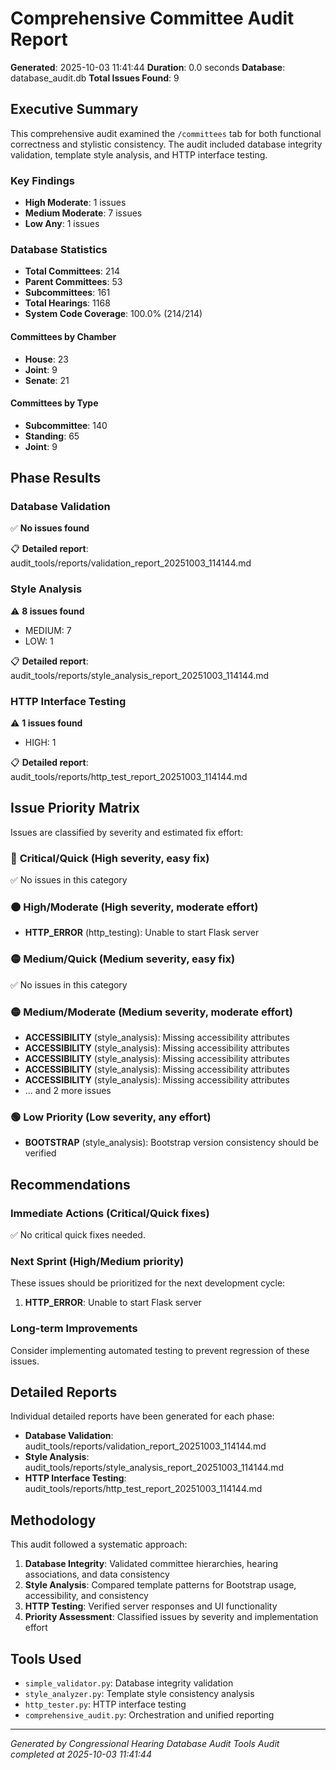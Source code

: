 # Comprehensive Committee Audit Report

**Generated**: 2025-10-03 11:41:44
**Duration**: 0.0 seconds
**Database**: database_audit.db
**Total Issues Found**: 9

## Executive Summary

This comprehensive audit examined the `/committees` tab for both functional correctness and stylistic consistency. The audit included database integrity validation, template style analysis, and HTTP interface testing.

### Key Findings

- **High Moderate**: 1 issues
- **Medium Moderate**: 7 issues
- **Low Any**: 1 issues

### Database Statistics

- **Total Committees**: 214
- **Parent Committees**: 53
- **Subcommittees**: 161
- **Total Hearings**: 1168
- **System Code Coverage**: 100.0% (214/214)

#### Committees by Chamber
- **House**: 23
- **Joint**: 9
- **Senate**: 21

#### Committees by Type
- **Subcommittee**: 140
- **Standing**: 65
- **Joint**: 9

## Phase Results

### Database Validation

✅ **No issues found**

📋 **Detailed report**: audit_tools/reports/validation_report_20251003_114144.md

### Style Analysis

⚠️ **8 issues found**
- MEDIUM: 7
- LOW: 1

📋 **Detailed report**: audit_tools/reports/style_analysis_report_20251003_114144.md

### HTTP Interface Testing

⚠️ **1 issues found**
- HIGH: 1

📋 **Detailed report**: audit_tools/reports/http_test_report_20251003_114144.md

## Issue Priority Matrix

Issues are classified by severity and estimated fix effort:

### 🔴 **Critical/Quick** (High severity, easy fix)

✅ No issues in this category

### 🟠 **High/Moderate** (High severity, moderate effort)

- **HTTP_ERROR** (http_testing): Unable to start Flask server

### 🟡 **Medium/Quick** (Medium severity, easy fix)

✅ No issues in this category

### 🟡 **Medium/Moderate** (Medium severity, moderate effort)

- **ACCESSIBILITY** (style_analysis): Missing accessibility attributes
- **ACCESSIBILITY** (style_analysis): Missing accessibility attributes
- **ACCESSIBILITY** (style_analysis): Missing accessibility attributes
- **ACCESSIBILITY** (style_analysis): Missing accessibility attributes
- **ACCESSIBILITY** (style_analysis): Missing accessibility attributes
- ... and 2 more issues

### 🟢 **Low Priority** (Low severity, any effort)

- **BOOTSTRAP** (style_analysis): Bootstrap version consistency should be verified

## Recommendations

### Immediate Actions (Critical/Quick fixes)
✅ No critical quick fixes needed.

### Next Sprint (High/Medium priority)
These issues should be prioritized for the next development cycle:

1. **HTTP_ERROR**: Unable to start Flask server

### Long-term Improvements
Consider implementing automated testing to prevent regression of these issues.

## Detailed Reports

Individual detailed reports have been generated for each phase:
- **Database Validation**: audit_tools/reports/validation_report_20251003_114144.md
- **Style Analysis**: audit_tools/reports/style_analysis_report_20251003_114144.md
- **HTTP Interface Testing**: audit_tools/reports/http_test_report_20251003_114144.md

## Methodology

This audit followed a systematic approach:

1. **Database Integrity**: Validated committee hierarchies, hearing associations, and data consistency
2. **Style Analysis**: Compared template patterns for Bootstrap usage, accessibility, and consistency
3. **HTTP Testing**: Verified server responses and UI functionality
4. **Priority Assessment**: Classified issues by severity and implementation effort

## Tools Used

- `simple_validator.py`: Database integrity validation
- `style_analyzer.py`: Template style consistency analysis
- `http_tester.py`: HTTP interface testing
- `comprehensive_audit.py`: Orchestration and unified reporting

---
*Generated by Congressional Hearing Database Audit Tools*
*Audit completed at 2025-10-03 11:41:44*
